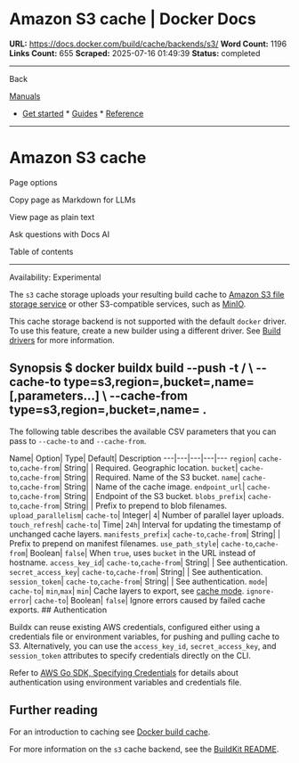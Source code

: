 # Amazon S3 cache | Docker Docs

**URL:** https://docs.docker.com/build/cache/backends/s3/
**Word Count:** 1196
**Links Count:** 655
**Scraped:** 2025-07-16 01:49:39
**Status:** completed

---

Back

[Manuals](https://docs.docker.com/manuals/)

  * [Get started](https://docs.docker.com/get-started/)   * [Guides](https://docs.docker.com/guides/)   * [Reference](https://docs.docker.com/reference/)

* * *

# Amazon S3 cache

Page options

Copy page as Markdown for LLMs

View page as plain text

Ask questions with Docs AI

Table of contents

* * *

Availability: Experimental 

The `s3` cache storage uploads your resulting build cache to [Amazon S3 file storage service](https://aws.amazon.com/s3/) or other S3-compatible services, such as [MinIO](https://min.io/).

This cache storage backend is not supported with the default `docker` driver. To use this feature, create a new builder using a different driver. See [Build drivers](https://docs.docker.com/build/builders/drivers/) for more information.

## Synopsis               $ docker buildx build --push -t <user>/<image> \       --cache-to type=s3,region=<region>,bucket=<bucket>,name=<cache-image>[,parameters...] \       --cache-from type=s3,region=<region>,bucket=<bucket>,name=<cache-image> .     

The following table describes the available CSV parameters that you can pass to `--cache-to` and `--cache-from`.

Name| Option| Type| Default| Description   ---|---|---|---|---   `region`| `cache-to`,`cache-from`| String| | Required. Geographic location.   `bucket`| `cache-to`,`cache-from`| String| | Required. Name of the S3 bucket.   `name`| `cache-to`,`cache-from`| String| | Name of the cache image.   `endpoint_url`| `cache-to`,`cache-from`| String| | Endpoint of the S3 bucket.   `blobs_prefix`| `cache-to`,`cache-from`| String| | Prefix to prepend to blob filenames.   `upload_parallelism`| `cache-to`| Integer| `4`| Number of parallel layer uploads.   `touch_refresh`| `cache-to`| Time| `24h`| Interval for updating the timestamp of unchanged cache layers.   `manifests_prefix`| `cache-to`,`cache-from`| String| | Prefix to prepend on manifest filenames.   `use_path_style`| `cache-to`,`cache-from`| Boolean| `false`| When `true`, uses `bucket` in the URL instead of hostname.   `access_key_id`| `cache-to`,`cache-from`| String| | See authentication.   `secret_access_key`| `cache-to`,`cache-from`| String| | See authentication.   `session_token`| `cache-to`,`cache-from`| String| | See authentication.   `mode`| `cache-to`| `min`,`max`| `min`| Cache layers to export, see [cache mode](https://docs.docker.com/build/cache/backends/#cache-mode).   `ignore-error`| `cache-to`| Boolean| `false`| Ignore errors caused by failed cache exports.      ## Authentication

Buildx can reuse existing AWS credentials, configured either using a credentials file or environment variables, for pushing and pulling cache to S3. Alternatively, you can use the `access_key_id`, `secret_access_key`, and `session_token` attributes to specify credentials directly on the CLI.

Refer to [AWS Go SDK, Specifying Credentials](https://docs.aws.amazon.com/sdk-for-go/v1/developer-guide/configuring-sdk.html#specifying-credentials) for details about authentication using environment variables and credentials file.

## Further reading

For an introduction to caching see [Docker build cache](https://docs.docker.com/build/cache/).

For more information on the `s3` cache backend, see the [BuildKit README](https://github.com/moby/buildkit#s3-cache-experimental).